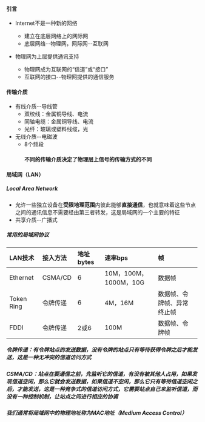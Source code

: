 #### 引言

* Internet不是一种新的网络

  * 建立在底层网络上的网际网
  * 底层网络--物理网，网际网--互联网

* 物理网为上层提供通讯支持

  * 物理网成为互联网的“信道”或“接口”
  * 互联网的接口--物理网提供的通信服务

#### 传输介质

* 有线介质--导线管
  * 双绞线：金属铜导线、电流
  * 同轴电缆：金属铜导线、电流
  * 光纤：玻璃或塑料线缆，光
* 无线介质--电磁波
  * 8个频段
    #### 不同的传输介质决定了物理层上信号的传输方式的不同

#### 局域网（LAN）

##### Local Area Network

* 允许一些独立设备在**受限地理范围**内彼此能够**直接通信**，也就意味着这些节点之间的通讯信息不需要经由第三者转发，这是局域网的一个主要的特征
* 共享介质--广播式

##### 常用的局域网协议

| LAN技术 | 接入方法 | 地址bytes | 速率bps | 帧 |
| :--- | :--- | :--- | :--- | :--- |
| Ethernet | CSMA/CD | 6 | 10M，100M，1000M，10G | 数据帧 |
| Token Ring | 令牌传递 | 6 | 4M，16M | 数据帧、令牌帧、异常终止帧 |
| FDDI | 令牌传递 | 2或6 | 100M | 数据帧、令牌帧 |

##### 令牌传递：有令牌站点的发送数据，没有令牌的站点只有等待获得令牌之后才能发送，这是一种无冲突的信道访问方式
##### CSMA/CD：站点在要通信之前，先监听它的信道，有没有被其他人占用，如果发现信道空闲，那么它就会发送数据，如果信道不空闲，那么它只有等待信道空闲之后，才能发送，这是一种竞争式的信道访问方式，它需要站点自己来监听信道，而没有一种控制机制，让站点之间进行相应的协调

##### 我们通常将局域网中的物理地址称为MAC地址（Medium Access Control）


